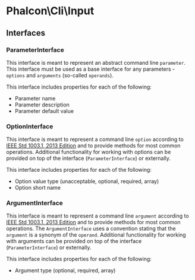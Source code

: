 # Phalcon\Cli\Input

## Interfaces

### ParameterInterface

This interface is meant to represent an abstract command line `parameter`.
This interface must be used as a base interface for any parameters - `options` and `arguments`
(so-called `operands`).

This interface includes properties for each of the following:

- Parameter name
- Parameter description
- Parameter default value

### OptionInterface

This interface is meant to represent a command line `option` according to [IEEE Std 1003.1, 2013 Edition][1]
and to provide methods for most common operations. Additional functionality for working with options can be
provided on top of the interface (`ParameterInterface`) or externally.

This interface includes properties for each of the following:

- Option value type (unacceptable, optional, required, array)
- Option short name

### ArgumentInterface

This interface is meant to represent a command line `argument` according to [IEEE Std 1003.1, 2013 Edition][1]
and to provide methods for most common operations. The `ArgumentInterface` uses a convention stating that the
`argument` is a synonym of the `operand`. Additional functionality for working with arguments can be provided
on top of the interface (`ParameterInterface`) or externally.

This interface includes properties for each of the following:

- Argument type (optional, required, array)

[1]: http://pubs.opengroup.org/onlinepubs/9699919799/basedefs/V1_chap12.html

